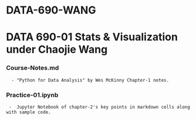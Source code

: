 # DATA-690-WANG
# DATA 690-01 Stats & Visualization under Chaojie Wang
### Course-Notes.md
      - "Python for Data Analysis" by Wes McKinny Chapter-1 notes.
### Practice-01.ipynb
     -  Jupyter Notebook of chapter-2's key points in markdown cells along with sample code.
